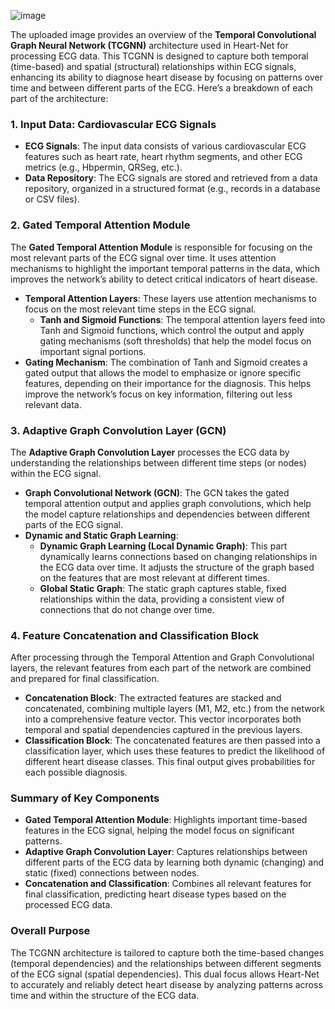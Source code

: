 ![image](https://github.com/user-attachments/assets/1269bff4-d387-46ec-bbca-87fbe8e661b0)

The uploaded image provides an overview of the **Temporal Convolutional Graph Neural Network (TCGNN)** architecture used in Heart-Net for processing ECG data. This TCGNN is designed to capture both temporal (time-based) and spatial (structural) relationships within ECG signals, enhancing its ability to diagnose heart disease by focusing on patterns over time and between different parts of the ECG. Here’s a breakdown of each part of the architecture:

### 1. **Input Data: Cardiovascular ECG Signals**

- **ECG Signals**: The input data consists of various cardiovascular ECG features such as heart rate, heart rhythm segments, and other ECG metrics (e.g., Hbpermin, QRSeg, etc.).
- **Data Repository**: The ECG signals are stored and retrieved from a data repository, organized in a structured format (e.g., records in a database or CSV files).

### 2. **Gated Temporal Attention Module**

The **Gated Temporal Attention Module** is responsible for focusing on the most relevant parts of the ECG signal over time. It uses attention mechanisms to highlight the important temporal patterns in the data, which improves the network’s ability to detect critical indicators of heart disease.

- **Temporal Attention Layers**: These layers use attention mechanisms to focus on the most relevant time steps in the ECG signal. 
  - **Tanh and Sigmoid Functions**: The temporal attention layers feed into Tanh and Sigmoid functions, which control the output and apply gating mechanisms (soft thresholds) that help the model focus on important signal portions.
- **Gating Mechanism**: The combination of Tanh and Sigmoid creates a gated output that allows the model to emphasize or ignore specific features, depending on their importance for the diagnosis. This helps improve the network’s focus on key information, filtering out less relevant data.

### 3. **Adaptive Graph Convolution Layer (GCN)**

The **Adaptive Graph Convolution Layer** processes the ECG data by understanding the relationships between different time steps (or nodes) within the ECG signal.

- **Graph Convolutional Network (GCN)**: The GCN takes the gated temporal attention output and applies graph convolutions, which help the model capture relationships and dependencies between different parts of the ECG signal.
- **Dynamic and Static Graph Learning**:
  - **Dynamic Graph Learning (Local Dynamic Graph)**: This part dynamically learns connections based on changing relationships in the ECG data over time. It adjusts the structure of the graph based on the features that are most relevant at different times.
  - **Global Static Graph**: The static graph captures stable, fixed relationships within the data, providing a consistent view of connections that do not change over time.

### 4. **Feature Concatenation and Classification Block**

After processing through the Temporal Attention and Graph Convolutional layers, the relevant features from each part of the network are combined and prepared for final classification.

- **Concatenation Block**: The extracted features are stacked and concatenated, combining multiple layers (M1, M2, etc.) from the network into a comprehensive feature vector. This vector incorporates both temporal and spatial dependencies captured in the previous layers.
- **Classification Block**: The concatenated features are then passed into a classification layer, which uses these features to predict the likelihood of different heart disease classes. This final output gives probabilities for each possible diagnosis.

### Summary of Key Components

- **Gated Temporal Attention Module**: Highlights important time-based features in the ECG signal, helping the model focus on significant patterns.
- **Adaptive Graph Convolution Layer**: Captures relationships between different parts of the ECG data by learning both dynamic (changing) and static (fixed) connections between nodes.
- **Concatenation and Classification**: Combines all relevant features for final classification, predicting heart disease types based on the processed ECG data.

### Overall Purpose

The TCGNN architecture is tailored to capture both the time-based changes (temporal dependencies) and the relationships between different segments of the ECG signal (spatial dependencies). This dual focus allows Heart-Net to accurately and reliably detect heart disease by analyzing patterns across time and within the structure of the ECG data.
